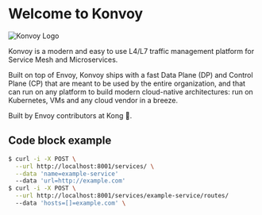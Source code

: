 # Welcome to Konvoy

![Konvoy Logo](/images/konvoy-logo.svg)

Konvoy is a modern and easy to use L4/L7 traffic management platform for Service Mesh and Microservices.

Built on top of Envoy, Konvoy ships with a fast Data Plane (DP) and Control Plane (CP) that are meant to be used by the entire organization, and that can run on any platform to build modern cloud-native architectures: run on Kubernetes, VMs and any cloud vendor in a breeze.

Built by Envoy contributors at Kong 🦍.

## Code block example

``` bash
$ curl -i -X POST \
  --url http://localhost:8001/services/ \
  --data 'name=example-service'
  --data 'url=http://example.com'
$ curl -i -X POST \
  --url http://localhost:8001/services/example-service/routes/
  --data 'hosts=[]=example.com' \
```